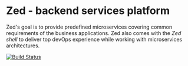 Zed - backend services platform
===

Zed's goal is to provide predefined microservices covering common requirements of the business applications. Zed also
comes with the *Zed shell* to deliver top devOps experience while working with microservices architectures.


[![Build Status](https://travis-ci.org/hekonsek/zed.svg?branch=master)](https://travis-ci.org/hekonsek/zed)
